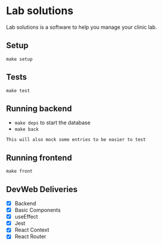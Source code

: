 # Lab solutions

Lab solutions is a software to help you manage your clinic lab.

## Setup

`make setup`

## Tests

`make test`

## Running backend

- `make deps` to start the database
- `make back`

~~~
This will also mock some entries to be easier to test
~~~

## Running frontend

`make front`

## DevWeb Deliveries

- [x] Backend
- [x] Basic Components
- [x] useEffect
- [x] Jest
- [x] React Context
- [x] React Router